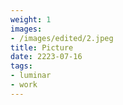 ```yaml
---
weight: 1
images:
- /images/edited/2.jpeg
title: Picture
date: 2223-07-16
tags:
- luminar
- work
---
```


